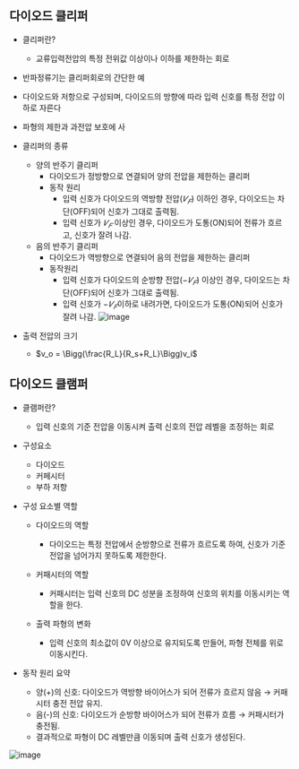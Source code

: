 ## 다이오드 클리퍼
- 클리퍼란?
  - 교류입력전압의 특정 전위값 이상이나 이하를 제한하는 회로
- 반파정류기는 클리퍼회로의 간단한 예
- 다이오드와 저항으로 구성되며, 다이오드의 방향에 따라 입력 신호를 특정 전압 이하로 자른다
- 파형의 제한과 과전압 보호에 사
- 클리퍼의 종류
  - 양의 반주기 클리퍼
    - 다이오드가 정방향으로 연결되어 양의 전압을 제한하는 클리퍼
    - 동작 원리
      - 입력 신호가 다이오드의 역방향 전압($𝑉_𝐹$) 이하인 경우, 다이오드는 차단(OFF)되어 신호가 그대로 출력됨.
      - 입력 신호가 $𝑉_𝐹$ 이상인 경우, 다이오드가 도통(ON)되어 전류가 흐르고, 신호가 잘려 나감.
  - 음의 반주기 클리퍼
    - 다이오드가 역방향으로 연결되어 음의 전압을 제한하는 클리퍼
    - 동작원리
      - 입력 신호가 다이오드의 순방향 전압($−𝑉_𝐹$) 이상인 경우, 다이오드는 차단(OFF)되어 신호가 그대로 출력됨.
      - 입력 신호가 $−𝑉_𝐹$이하로 내려가면, 다이오드가 도통(ON)되어 신호가 잘려 나감.
![image](https://github.com/user-attachments/assets/bffbe1ce-c31c-4f7a-914f-e5938082db5c)

- 출력 전압의 크기
  - $v_o = \Bigg(\frac{R_L}{R_s+R_L}\Bigg)v_i$

## 다이오드 클램퍼
- 클램퍼란?
  - 입력 신호의 기준 전압을 이동시켜 출력 신호의 전압 레벨을 조정하는 회로

- 구성요소
  - 다이오드
  - 커페시터
  - 부하 저항

- 구성 요소별 역할
  - 다이오드의 역할
    - 다이오드는 특정 전압에서 순방향으로 전류가 흐르도록 하여, 신호가 기준 전압을 넘어가지 못하도록 제한한다.

  - 커패시터의 역할
    - 커패시터는 입력 신호의 DC 성분을 조정하여 신호의 위치를 이동시키는 역할을 한다.

  - 출력 파형의 변화
    - 입력 신호의 최소값이 0V 이상으로 유지되도록 만들어, 파형 전체를 위로 이동시킨다.

- 동작 원리 요약
  - 양(+)의 신호: 다이오드가 역방향 바이어스가 되어 전류가 흐르지 않음 → 커패시터 충전 전압 유지.
  - 음(-)의 신호: 다이오드가 순방향 바이어스가 되어 전류가 흐름 → 커패시터가 충전됨.
  - 결과적으로 파형이 DC 레벨만큼 이동되며 출력 신호가 생성된다.


![image](https://github.com/user-attachments/assets/7c477212-3d25-42c8-b3fe-affd82e70d34)
